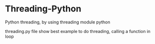 # Threading-Python

Python threading, by using threading module python

threading.py file show best example to do threading, calling a function in loop

